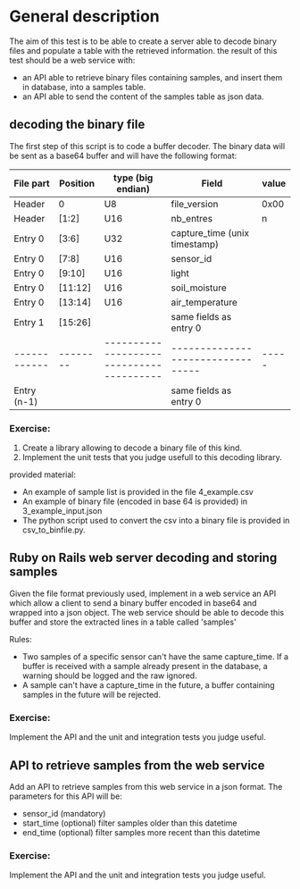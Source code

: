 # General description

The aim of this test is to be able to create a server able to decode binary files and populate a table with the retrieved information.
the result of this test should be a web service with:
  - an API able to retrieve binary files containing samples, and insert them in database, into a samples table.
  - an API able to send the content of the samples table as json data.

## decoding the binary file

The first step of this script is to code a buffer decoder. The binary data will be sent as a base64 buffer and will have the following format:

|File part   | Position | type (big endian)                        | Field                             | value
------------ | -------- | -----------------------------------------| --------------------------------- | -----
Header       | 0        | U8                                       | file_version                      | 0x00
Header       | [1:2]    | U16                                      | nb_entres                         | n
Entry 0      | [3:6]    | U32                                      | capture_time (unix timestamp)     |
Entry 0      | [7:8]    | U16                                      | sensor_id                         |
Entry 0      | [9:10]   | U16                                      | light                             |
Entry 0      | [11:12]  | U16                                      | soil_moisture                     |
Entry 0      | [13:14]  | U16                                      | air_temperature                   |
Entry 1      | [15:26]  |                                          | same fields as entry 0            |
------------ | -------- | ---------------------------------------- | --------------------------------- | -----
Entry (n-1)  |          |                                          | same fields as entry 0            |

### Exercise:
  1. Create a library allowing to decode a binary file of this kind.
  2. Implement the unit tests that you judge usefull to this decoding library.
  
provided material:
  - An example of sample list is provided in the file 4_example.csv
  - An example of binary file (encoded in base 64 is provided) in 3_example_input.json
  - The python script used to convert the csv into a binary file is provided in csv_to_binfile.py.
  
## Ruby on Rails web server decoding and storing samples

Given the file format previously used, implement in a web service an API which allow a client to send a binary buffer encoded in base64 and wrapped into a json object.
The web service should be able to decode this buffer and store the extracted lines in a table called 'samples'

Rules:
  - Two samples of a specific sensor can't have the same capture_time. If a buffer is received with a sample already present in the database, a warning should be logged and the raw ignored.
  - A sample can't have a capture_time in the future, a buffer containing samples in the future will be rejected.

### Exercise: 
Implement the API and the unit and integration tests you judge useful.

## API to retrieve samples from the web service

Add an API to retrieve samples from this web service in a json format. 
The parameters for this API will be:
  - sensor_id (mandatory)
  - start_time (optional) filter samples older than this datetime
  - end_time (optional)  filter samples more recent than this datetime

### Exercise: 
Implement the API and the unit and integration tests you judge useful.
